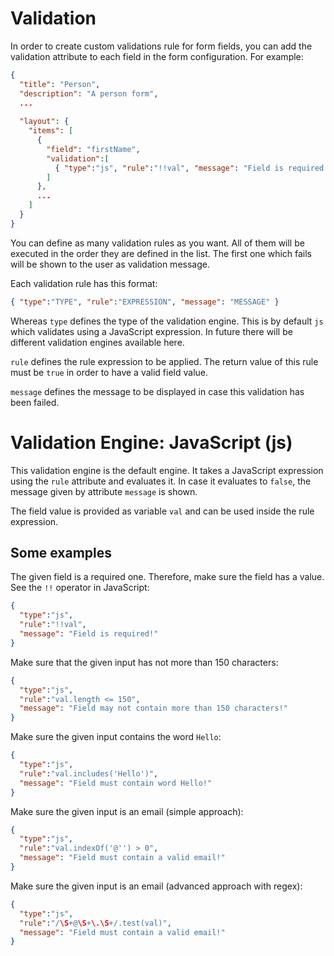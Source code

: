 # Validation

In order to create custom validations rule for form fields, you can add the validation attribute to each field in the form configuration. For example:

```json
{
  "title": "Person",
  "description": "A person form",  
  ...
  
  "layout": {
    "items": [
      {
        "field": "firstName", 
        "validation":[
          { "type":"js", "rule":"!!val", "message": "Field is required!" }
        ]
      },
      ...
    ]
  }
}
```

You can define as many validation rules as you want. All of them will be executed in the order they are defined in the list. The first one which fails will be shown to the user as validation message.

Each validation rule has this format:

```json
{ "type":"TYPE", "rule":"EXPRESSION", "message": "MESSAGE" }
```

Whereas `type` defines the type of the validation engine. This is by default `js` which validates using a JavaScript expression. In future there will be different validation engines available here.

`rule` defines the rule expression to be applied. The return value of this rule must be `true` in order to have a valid field value.

`message` defines the message to be displayed in case this validation has been failed.

# Validation Engine: JavaScript (js)

This validation engine is the default engine. It takes a JavaScript expression using the `rule` attribute and evaluates it. In case it evaluates to `false`, the message given by attribute `message` is shown.

The field value is provided as variable `val` and can be used inside the rule expression.

## Some examples

The given field is a required one. Therefore, make sure the field has a value. See the `!!` operator in JavaScript:

```json
{ 
  "type":"js", 
  "rule":"!!val", 
  "message": "Field is required!" 
}
```

Make sure that the given input has not more than 150 characters:

```json
{ 
  "type":"js", 
  "rule":"val.length <= 150", 
  "message": "Field may not contain more than 150 characters!" 
}
```

Make sure the given input contains the word `Hello`:

```json
{ 
  "type":"js", 
  "rule":"val.includes('Hello')", 
  "message": "Field must contain word Hello!" 
}
```

Make sure the given input is an email (simple approach):

```json
{ 
  "type":"js", 
  "rule":"val.indexOf('@'') > 0", 
  "message": "Field must contain a valid email!" 
}
```

Make sure the given input is an email (advanced approach with regex):

```json
{ 
  "type":"js", 
  "rule":"/\S+@\S+\.\S+/.test(val)", 
  "message": "Field must contain a valid email!" 
}
```
